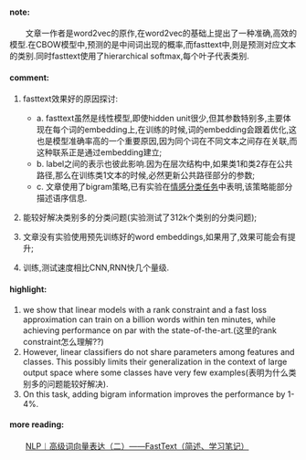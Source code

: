 
#### note:
&emsp;&emsp;文章一作者是word2vec的原作,在word2vec的基础上提出了一种准确,高效的模型.在CBOW模型中,预测的是中间词出现的概率,而fasttext中,则是预测对应文本的类别.同时fasttext使用了hierarchical softmax,每个叶子代表类别.

#### comment:
  1. fasttext效果好的原因探讨:

	  + a. fasttext虽然是线性模型,即使hidden unit很少,但其参数特别多,主要体现在每个词的embedding上,在训练的时候,词的embedding会跟着优化,这也是模型准确率高的一个重要原因,因为同个词在不同文本之间存在关联,而这种联系正是通过embedding建立;
	  + b. label之间的表示也彼此影响.因为在层次结构中,如果类1和类2存在公共路径,那么在训练类1文本的时候,必然更新公共路径部分的参数;
	  + c. 文章使用了bigram策略,已有实验在[情感分类任务](https://github.com/xwzhong/papernote/blob/master/classification/Baselines%20and%20Bigrams:%20Simple%2C%20Good%20Sentiment%20and%20Topic%20Classification.md)中表明,该策略能部分描述语序信息.

  2. 能较好解决类别多的分类问题(实验测试了312k个类别的分类问题);
  3. 文章没有实验使用预先训练好的word embeddings,如果用了,效果可能会有提升;
  4. 训练,测试速度相比CNN,RNN快几个量级.

#### highlight:
  1. we show that linear models with a rank constraint and a fast loss approximation can train on a billion words within ten minutes, while achieving performance on par with the state-of-the-art.(这里的rank constraint怎么理解??)
  2. However, linear classifiers do not share parameters among features and classes. This possibly limits their generalization in the context of large output space where some classes have very few examples(表明为什么类别多的问题能较好解决).
  3. On this task, adding bigram information improves the performance by 1-4%.

#### more reading:
&emsp;&emsp;[NLP︱高级词向量表达（二）——FastText（简述、学习笔记）](http://blog.csdn.net/sinat_26917383/article/details/54850933)
